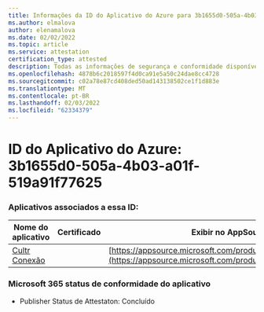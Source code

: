 ```yaml
---
title: Informações da ID do Aplicativo do Azure para 3b1655d0-505a-4b03-a01f-519a91f77625
ms.author: elmalova
author: elenamalova
ms.date: 02/02/2022
ms.topic: article
ms.service: attestation
certification_type: attested
description: Todas as informações de segurança e conformidade disponíveis para 3b1655d0-505a-4b03-a01f-519a91f77625.
ms.openlocfilehash: 4878b6c2018597f4d0ca91e5a50c24dae8cc4728
ms.sourcegitcommit: c02a78e87cd408ded50ad143138502ce1f1d883e
ms.translationtype: MT
ms.contentlocale: pt-BR
ms.lasthandoff: 02/03/2022
ms.locfileid: "62334379"
---
```

# <a name="azure-app-id-3b1655d0-505a-4b03-a01f-519a91f77625"></a>ID do Aplicativo do Azure: 3b1655d0-505a-4b03-a01f-519a91f77625


### <a name="apps-associated-with-this-id"></a>Aplicativos associados a essa ID:
| **Nome do aplicativo** | **Certificado** | **Exibir no AppSource** |
|--------------|---------------|-----------------------|
| [Cultr Conexão](https://docs.microsoft.com/microsoft-365-app-certification/forward/WA200003008) |  | [https://appsource.microsoft.com/product/office/WA200003008](https://appsource.microsoft.com/product/office/WA200003008) |

### <a name="microsoft-365-app-compliance-status"></a>Microsoft 365 status de conformidade do aplicativo
- Publisher Status de Attestaton: Concluído
